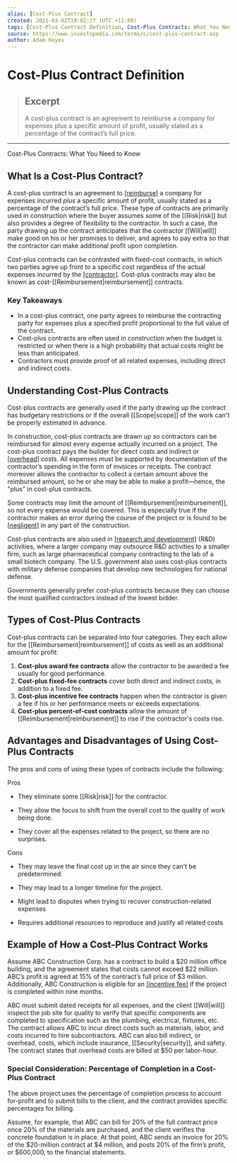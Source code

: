 ```yaml
---
alias: [Cost-Plus Contract]
created: 2021-03-02T19:02:27 (UTC +11:00)
tags: [Cost-Plus Contract Definition, Cost-Plus Contracts: What You Need to Know]
source: https://www.investopedia.com/terms/c/cost-plus-contract.asp
author: Adam Hayes
---
```


# Cost-Plus Contract Definition

> ## Excerpt
> A cost-plus contract is an agreement to reimburse a company for expenses plus a specific amount of profit, usually stated as a percentage of the contract’s full price.

---

Cost-Plus Contracts: What You Need to Know
## What Is a Cost-Plus Contract?

A cost-plus contract is an agreement to [[reimburse]](https://www.investopedia.com/terms/r/[[Reimbursement|reimbursement]].asp) a company for expenses incurred _plus_ a specific amount of profit, usually stated as a percentage of the contract’s full price. These type of contracts are primarily used in construction where the buyer assumes some of the [[Risk|risk]] but also provides a degree of flexibility to the contractor. In such a case, the party drawing up the contract anticipates that the contractor [[Will|will]] make good on his or her promises to deliver, and agrees to pay extra so that the contractor can make additional profit upon completion.

Cost-plus contracts can be contrasted with fixed-cost contracts, in which two parties agree up front to a specific cost regardless of the actual expenses incurred by the [[contractor]](https://www.investopedia.com/terms/i/independent-contractor.asp). Cost-plus contracts may also be known as cost-[[Reimbursement|reimbursement]] contracts.

### Key Takeaways

-   In a cost-plus contract, one party agrees to reimburse the contracting party for expenses plus a specified profit proportional to the full value of the contract.
-   Cost-plus contracts are often used in construction when the budget is restricted or when there is a high probability that actual costs might be less than anticipated.
-   Contractors must provide proof of all related expenses, including direct and indirect costs.

## Understanding Cost-Plus Contracts

Cost-plus contracts are generally used if the party drawing up the contract has budgetary restrictions or if the overall [[Scope|scope]] of the work can't be properly estimated in advance.

In construction, cost-plus contracts are drawn up so contractors can be reimbursed for almost every expense actually incurred on a project. The cost-plus contract pays the builder for direct costs and indirect or [[overhead]](https://www.investopedia.com/terms/o/overhead.asp) costs. All expenses must be supported by documentation of the contractor’s spending in the form of invoices or receipts. The contract moreover allows the contractor to collect a certain amount above the reimbursed amount, so he or she may be able to make a profit—hence, the "plus" in cost-plus contracts.

Some contracts may limit the amount of [[Reimbursement|reimbursement]], so not every expense would be covered. This is especially true if the contractor makes an error during the course of the project or is found to be [[negligent]](https://www.investopedia.com/terms/c/contributory-negligence.asp) in any part of the construction.

Cost-plus contracts are also used in [[research and development]](https://www.investopedia.com/terms/r/randd.asp) (R&D) activities, where a larger company may outsource R&D activities to a smaller firm, such as large pharmaceutical company contracting to the lab of a small biotech company. The U.S. government also uses cost-plus contracts with military defense companies that develop new technologies for national defense.

Governments generally prefer cost-plus contracts because they can choose the most qualified contractors instead of the lowest bidder.

## Types of Cost-Plus Contracts

Cost-plus contracts can be separated into four categories. They each allow for the [[Reimbursement|reimbursement]] of costs as well as an additional amount for profit:

1.  **Cost-plus award fee contracts** allow the contractor to be awarded a fee usually for good performance.
2.  **Cost-plus fixed-fee contracts** cover both direct and indirect costs, in addition to a fixed fee.
3.  **Cost-plus incentive fee contracts** happen when the contractor is given a fee if his or her performance meets or exceeds expectations.
4.  **Cost-plus percent-of-cost contracts** allow the amount of [[Reimbursement|reimbursement]] to rise if the contractor's costs rise.

## Advantages and Disadvantages of Using Cost-Plus Contracts

The pros and cons of using these types of contracts include the following:

Pros

-   They eliminate some [[Risk|risk]] for the contractor.
    
-   They allow the focus to shift from the overall cost to the quality of work being done.
    
-   They cover all the expenses related to the project, so there are no surprises.
    

Cons

-   They may leave the final cost up in the air since they can't be predetermined.
    
-   They may lead to a longer timeline for the project.
    
-   Might lead to disputes when trying to recover construction-related expenses
    
-   Requires additional resources to reproduce and justify all related costs
    

## Example of How a Cost-Plus Contract Works

Assume ABC Construction Corp. has a contract to build a $20 million office building, and the agreement states that costs cannot exceed $22 million. ABC’s profit is agreed at 15% of the contract’s full price of $3 million. Additionally, ABC Construction is eligible for an [[incentive fee]](https://www.investopedia.com/terms/i/incentive-fee.asp) if the project is completed within nine months.

ABC must submit dated receipts for all expenses, and the client [[Will|will]] inspect the job site for quality to verify that specific components are completed to specification such as the plumbing, electrical, fixtures, etc. The contract allows ABC to incur direct costs such as materials, labor, and costs incurred to hire subcontractors. ABC can also bill indirect, or overhead, costs, which include insurance, [[Security|security]], and safety. The contract states that overhead costs are billed at $50 per labor-hour.

### Special Consideration: Percentage of Completion in a Cost-Plus Contract

The above project uses the percentage of completion process to account for-profit and to submit bills to the client, and the contract provides specific percentages for billing.

Assume, for example, that ABC can bill for 20% of the full contract price once 20% of the materials are purchased, and the client verifies the concrete foundation is in place. At that point, ABC sends an invoice for 20% of the $20-million contract at $4 million, and posts 20% of the firm’s profit, or $600,000, to the financial statements.
